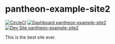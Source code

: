 # pantheon-example-site2

[![CircleCI](https://circleci.com/gh/pantheon-ci-bot/pantheon-example-site2.svg?style=svg)](https://circleci.com/gh/pantheon-ci-bot/pantheon-example-site2)
[![Dashboard pantheon-example-site2](https://img.shields.io/badge/dashboard-pantheon_example_site2-yellow.svg)](https://dashboard.pantheon.io/sites/8f7fcd50-e358-4101-b283-131d075df281#dev/code)
[![Dev Site pantheon-example-site2](https://img.shields.io/badge/site-pantheon_example_site2-blue.svg)](http://dev-pantheon-example-site2.pantheonsite.io/)

This is the best site ever.
